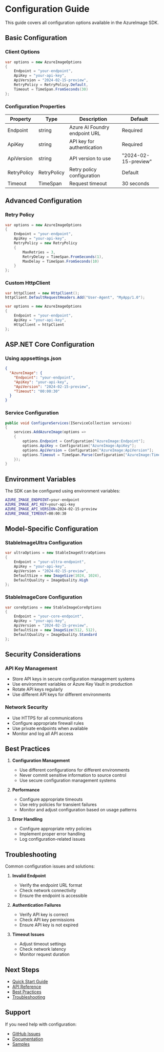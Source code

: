 # Configuration Guide

This guide covers all configuration options available in the AzureImage SDK.

## Basic Configuration

### Client Options

```csharp
var options = new AzureImageOptions
{
    Endpoint = "your-endpoint",
    ApiKey = "your-api-key",
    ApiVersion = "2024-02-15-preview",
    RetryPolicy = RetryPolicy.Default,
    Timeout = TimeSpan.FromSeconds(30)
};
```

### Configuration Properties

| Property | Type | Description | Default |
|----------|------|-------------|---------|
| Endpoint | string | Azure AI Foundry endpoint URL | Required |
| ApiKey | string | API key for authentication | Required |
| ApiVersion | string | API version to use | "2024-02-15-preview" |
| RetryPolicy | RetryPolicy | Retry policy configuration | Default |
| Timeout | TimeSpan | Request timeout | 30 seconds |

## Advanced Configuration

### Retry Policy

```csharp
var options = new AzureImageOptions
{
    Endpoint = "your-endpoint",
    ApiKey = "your-api-key",
    RetryPolicy = new RetryPolicy
    {
        MaxRetries = 3,
        RetryDelay = TimeSpan.FromSeconds(1),
        MaxDelay = TimeSpan.FromSeconds(10)
    }
};
```

### Custom HttpClient

```csharp
var httpClient = new HttpClient();
httpClient.DefaultRequestHeaders.Add("User-Agent", "MyApp/1.0");

var options = new AzureImageOptions
{
    Endpoint = "your-endpoint",
    ApiKey = "your-api-key",
    HttpClient = httpClient
};
```

## ASP.NET Core Configuration

### Using appsettings.json

```json
{
  "AzureImage": {
    "Endpoint": "your-endpoint",
    "ApiKey": "your-api-key",
    "ApiVersion": "2024-02-15-preview",
    "Timeout": "00:00:30"
  }
}
```

### Service Configuration

```csharp
public void ConfigureServices(IServiceCollection services)
{
    services.AddAzureImage(options =>
    {
        options.Endpoint = Configuration["AzureImage:Endpoint"];
        options.ApiKey = Configuration["AzureImage:ApiKey"];
        options.ApiVersion = Configuration["AzureImage:ApiVersion"];
        options.Timeout = TimeSpan.Parse(Configuration["AzureImage:Timeout"]);
    });
}
```

## Environment Variables

The SDK can be configured using environment variables:

```bash
AZURE_IMAGE_ENDPOINT=your-endpoint
AZURE_IMAGE_API_KEY=your-api-key
AZURE_IMAGE_API_VERSION=2024-02-15-preview
AZURE_IMAGE_TIMEOUT=00:00:30
```

## Model-Specific Configuration

### StableImageUltra Configuration

```csharp
var ultraOptions = new StableImageUltraOptions
{
    Endpoint = "your-ultra-endpoint",
    ApiKey = "your-api-key",
    ApiVersion = "2024-02-15-preview",
    DefaultSize = new ImageSize(1024, 1024),
    DefaultQuality = ImageQuality.High
};
```

### StableImageCore Configuration

```csharp
var coreOptions = new StableImageCoreOptions
{
    Endpoint = "your-core-endpoint",
    ApiKey = "your-api-key",
    ApiVersion = "2024-02-15-preview",
    DefaultSize = new ImageSize(512, 512),
    DefaultQuality = ImageQuality.Standard
};
```

## Security Considerations

### API Key Management

- Store API keys in secure configuration management systems
- Use environment variables or Azure Key Vault in production
- Rotate API keys regularly
- Use different API keys for different environments

### Network Security

- Use HTTPS for all communications
- Configure appropriate firewall rules
- Use private endpoints when available
- Monitor and log all API access

## Best Practices

1. **Configuration Management**
   - Use different configurations for different environments
   - Never commit sensitive information to source control
   - Use secure configuration management systems

2. **Performance**
   - Configure appropriate timeouts
   - Use retry policies for transient failures
   - Monitor and adjust configuration based on usage patterns

3. **Error Handling**
   - Configure appropriate retry policies
   - Implement proper error handling
   - Log configuration-related issues

## Troubleshooting

Common configuration issues and solutions:

1. **Invalid Endpoint**
   - Verify the endpoint URL format
   - Check network connectivity
   - Ensure the endpoint is accessible

2. **Authentication Failures**
   - Verify API key is correct
   - Check API key permissions
   - Ensure API key is not expired

3. **Timeout Issues**
   - Adjust timeout settings
   - Check network latency
   - Monitor request duration

## Next Steps

- [Quick Start Guide](Quick-Start.md)
- [API Reference](../API-Reference/IAzureImageClient.md)
- [Best Practices](../Best-Practices/Performance.md)
- [Troubleshooting](../Troubleshooting/Common-Issues.md)

## Support

If you need help with configuration:

- [GitHub Issues](https://github.com/DrHazemAli/AzureImageSDK/issues)
- [Documentation](https://github.com/DrHazemAli/AzureImageSDK/wiki)
- [Samples](https://github.com/DrHazemAli/AzureImageSDK/tree/main/samples) 